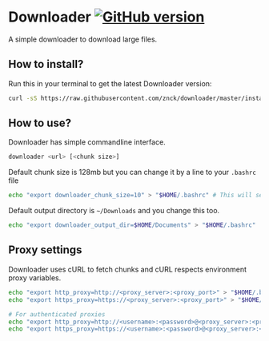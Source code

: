 # Downloader [![GitHub version](https://badge.fury.io/gh/znck%2Fdownloader.svg)](http://badge.fury.io/gh/znck%2Fdownloader)

A simple downloader to download large files.


## How to install?

Run this in your terminal to get the latest Downloader version:
```bash
curl -sS https://raw.githubusercontent.com/znck/downloader/master/install.sh | sudo -E bash
```

## How to use?

Downloader has simple commandline interface.

```bash
downloader <url> [<chunk size>]
```	

Default chunk size is 128mb but you can change it by a line to your `.bashrc` file

```bash
echo "export downloader_chunk_size=10" > "$HOME/.bashrc" # This will set chunk size to 10mb.
```
Default output directory is `~/Downloads` and you change this too.

```bash
echo "export downloader_output_dir=$HOME/Documents" > "$HOME/.bashrc"
```

## Proxy settings
Downloader uses cURL to fetch chunks and cURL respects environment proxy variables.

```bash
echo "export http_proxy=http://<proxy_server>:<proxy_port>" > "$HOME/.bashrc"
echo "export https_proxy=https://<proxy_server>:<proxy_port>" > "$HOME/.bashrc"

# For authenticated proxies
echo "export http_proxy=http://<username>:<password>@<proxy_server>:<proxy_port>" > "$HOME/.bashrc"
echo "export https_proxy=https://<username>:<password>@<proxy_server>:<proxy_port>" > "$HOME/.bashrc"
```
